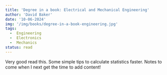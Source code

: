 ```yaml
---
title: 'Degree in a book: Electrical and Mechanical Engineering'
author: 'David Baker'
date: '10-06-2024'
img: '/img/books/degree-in-a-book-engineering.jpg'
tags:
  -  Engineering
  -  Electronics
  -  Mechanics
status: read
---
```


Very good read this. Some simple tips to calculate statistics faster. Notes to come when I next get the time to add content!  